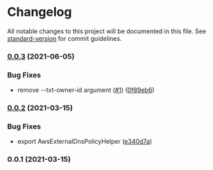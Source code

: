 # Changelog

All notable changes to this project will be documented in this file. See [standard-version](https://github.com/conventional-changelog/standard-version) for commit guidelines.

### [0.0.3](https://github.com/opencdk8s/cdk8s-external-dns-route53/compare/v0.0.2...v0.0.3) (2021-06-05)


### Bug Fixes

* remove --txt-owner-id argument ([#1](https://github.com/opencdk8s/cdk8s-external-dns-route53/issues/1)) ([0f89eb6](https://github.com/opencdk8s/cdk8s-external-dns-route53/commit/0f89eb65ab96596ee21705fd7ff42b573e2c260d))

### [0.0.2](https://github.com/opencdk8s/cdk8s-external-dns-route53/compare/v0.0.1...v0.0.2) (2021-03-15)


### Bug Fixes

* export AwsExternalDnsPolicyHelper ([e340d7a](https://github.com/opencdk8s/cdk8s-external-dns-route53/commit/e340d7aa0d4405be4a2181bb24dbcf2ee7140be2))

### 0.0.1 (2021-03-15)
